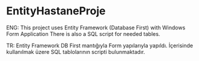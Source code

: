 # EntityHastaneProje

ENG: This project uses Entity Framework (Database First) with Windows Form Application
There is also a SQL script for needed tables.

TR: Entity Framework DB First mantığıyla Form yapılarıyla yapıldı.
İçerisinde kullanılmak üzere SQL tablolarının scripti bulunmaktadır.
